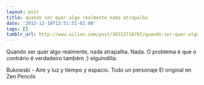 ```yaml
---
layout: post
title: quando ser quer algo realmente nada atrapalha
date: '2012-12-19T13:51:51-02:00'
tags: []
tumblr_url: http://www.uilian.com/post/38313710767/quando-ser-quer-algo-realmente-nada-atrapalha
---
```

Quando ser quer algo realmente, nada atrapalha. Nada. O problema é que o contrário é verdadeiro também :)
elguindilla:

Bukowski - Aire y luz y tiempo y espacio.
Todo un personaje
El original en Zen Pencils
